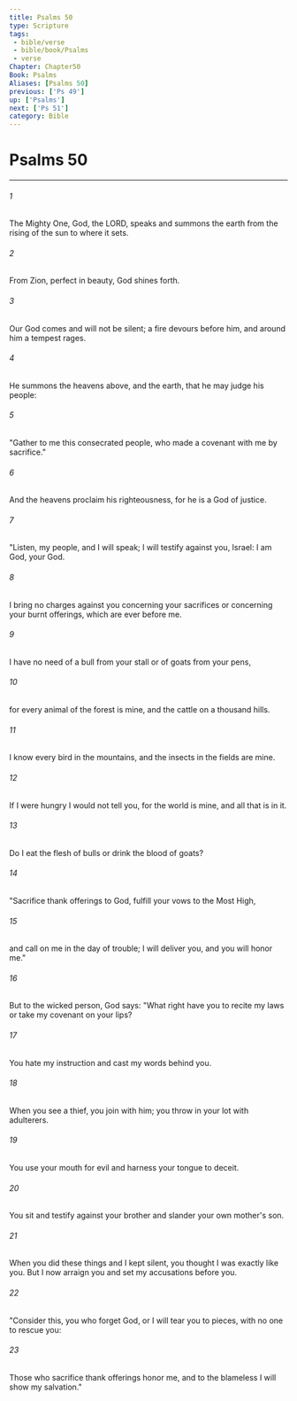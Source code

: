 ```yaml
---
title: Psalms 50
type: Scripture
tags:
 - bible/verse
 - bible/book/Psalms
 - verse
Chapter: Chapter50
Book: Psalms
Aliases: [Psalms 50]
previous: ['Ps 49']
up: ['Psalms']
next: ['Ps 51']
category: Bible
---
```

# Psalms 50

***


###### 1 
The Mighty One, God, the LORD, speaks and summons the earth from the rising of the sun to where it sets. 

###### 2 
From Zion, perfect in beauty, God shines forth. 

###### 3 
Our God comes and will not be silent; a fire devours before him, and around him a tempest rages. 

###### 4 
He summons the heavens above, and the earth, that he may judge his people: 

###### 5 
"Gather to me this consecrated people, who made a covenant with me by sacrifice." 

###### 6 
And the heavens proclaim his righteousness, for he is a God of justice. 

###### 7 
"Listen, my people, and I will speak; I will testify against you, Israel: I am God, your God. 

###### 8 
I bring no charges against you concerning your sacrifices or concerning your burnt offerings, which are ever before me. 

###### 9 
I have no need of a bull from your stall or of goats from your pens, 

###### 10 
for every animal of the forest is mine, and the cattle on a thousand hills. 

###### 11 
I know every bird in the mountains, and the insects in the fields are mine. 

###### 12 
If I were hungry I would not tell you, for the world is mine, and all that is in it. 

###### 13 
Do I eat the flesh of bulls or drink the blood of goats? 

###### 14 
"Sacrifice thank offerings to God, fulfill your vows to the Most High, 

###### 15 
and call on me in the day of trouble; I will deliver you, and you will honor me." 

###### 16 
But to the wicked person, God says: "What right have you to recite my laws or take my covenant on your lips? 

###### 17 
You hate my instruction and cast my words behind you. 

###### 18 
When you see a thief, you join with him; you throw in your lot with adulterers. 

###### 19 
You use your mouth for evil and harness your tongue to deceit. 

###### 20 
You sit and testify against your brother and slander your own mother's son. 

###### 21 
When you did these things and I kept silent, you thought I was exactly like you. But I now arraign you and set my accusations before you. 

###### 22 
"Consider this, you who forget God, or I will tear you to pieces, with no one to rescue you: 

###### 23 
Those who sacrifice thank offerings honor me, and to the blameless I will show my salvation." 
